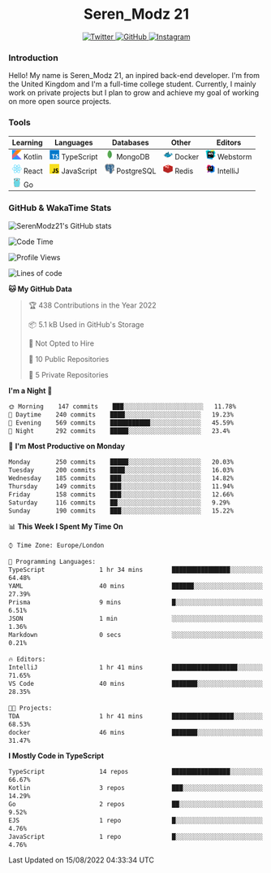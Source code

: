 <div align="center">
  <h1>Seren_Modz 21</h1>
  <a href="https://twitter.com/SerenModz21">
    <img alt="Twitter" src="https://img.shields.io/badge/twitter%20-%231DA1F2.svg?&style=for-the-badge&logo=Twitter&logoColor=white">
  </a>
  <a href="https://github.com/SerenModz21">
    <img alt="GitHub" src="https://img.shields.io/badge/github%20-%23121011.svg?&style=for-the-badge&logo=github&logoColor=white">
  </a>
  <a href="https://www.instagram.com/serenmodz21">
    <img alt="Instagram" src="https://img.shields.io/badge/instagram%20-%23E4405F.svg?&style=for-the-badge&logo=Instagram&logoColor=white">
  </a>
</div>

### Introduction

Hello! My name is Seren_Modz 21, an inpired back-end developer. I'm from the United Kingdom and I'm a full-time college student. Currently, I mainly work on private projects but I plan to grow and achieve my goal of working on more open source projects. 

### Tools

 **Learning**                                        | **Languages**                                               | **Databases**                                               | **Other**                                           | **Editors**                                                  
-----------------------------------------------------|-------------------------------------------------------------|-------------------------------------------------------------|-----------------------------------------------------|--------------------------------------------------------------
 <img width="19px" src="./assets/kotlin.svg"> Kotlin | <img width="19px" src="./assets/typescript.svg"> TypeScript | <img width="19px" src="./assets/mongodb.svg"> MongoDB       | <img width="19px" src="./assets/docker.svg"> Docker | <img width="19px" src="./assets/webstorm.svg"> Webstorm      
 <img width="19px" src="./assets/react.svg"> React   | <img width="19px" src="./assets/javascript.svg"> JavaScript | <img width="19px" src="./assets/postgresql.svg"> PostgreSQL | <img width="19px" src="./assets/redis.svg"> Redis   | <img width="19px" src="./assets/intellij-idea.svg"> IntelliJ
 <img width="19px" src="./assets/go.svg"> Go         |                                                             |                                                             |                                                     |                                                                                                               

### GitHub & WakaTime Stats

![SerenModz21's GitHub stats](https://github-readme-stats.vercel.app/api?username=SerenModz21&show_icons=true&theme=dark)

<!--START_SECTION:waka-->
![Code Time](http://img.shields.io/badge/Code%20Time-1%2C542%20hrs%2025%20mins-blue)

![Profile Views](http://img.shields.io/badge/Profile%20Views-27-blue)

![Lines of code](https://img.shields.io/badge/From%20Hello%20World%20I%27ve%20Written-13%20Thousand%20lines%20of%20code-blue)

**🐱 My GitHub Data** 

> 🏆 438 Contributions in the Year 2022
 > 
> 📦 5.1 kB Used in GitHub's Storage 
 > 
> 🚫 Not Opted to Hire
 > 
> 📜 10 Public Repositories 
 > 
> 🔑 5 Private Repositories  
 > 
**I'm a Night 🦉** 

```text
🌞 Morning    147 commits    ███░░░░░░░░░░░░░░░░░░░░░░   11.78% 
🌆 Daytime    240 commits    ████░░░░░░░░░░░░░░░░░░░░░   19.23% 
🌃 Evening    569 commits    ███████████░░░░░░░░░░░░░░   45.59% 
🌙 Night      292 commits    █████░░░░░░░░░░░░░░░░░░░░   23.4%

```
📅 **I'm Most Productive on Monday** 

```text
Monday       250 commits    █████░░░░░░░░░░░░░░░░░░░░   20.03% 
Tuesday      200 commits    ████░░░░░░░░░░░░░░░░░░░░░   16.03% 
Wednesday    185 commits    ███░░░░░░░░░░░░░░░░░░░░░░   14.82% 
Thursday     149 commits    ███░░░░░░░░░░░░░░░░░░░░░░   11.94% 
Friday       158 commits    ███░░░░░░░░░░░░░░░░░░░░░░   12.66% 
Saturday     116 commits    ██░░░░░░░░░░░░░░░░░░░░░░░   9.29% 
Sunday       190 commits    ███░░░░░░░░░░░░░░░░░░░░░░   15.22%

```


📊 **This Week I Spent My Time On** 

```text
⌚︎ Time Zone: Europe/London

💬 Programming Languages: 
TypeScript               1 hr 34 mins        ████████████████░░░░░░░░░   64.48% 
YAML                     40 mins             ██████░░░░░░░░░░░░░░░░░░░   27.39% 
Prisma                   9 mins              █░░░░░░░░░░░░░░░░░░░░░░░░   6.51% 
JSON                     1 min               ░░░░░░░░░░░░░░░░░░░░░░░░░   1.36% 
Markdown                 0 secs              ░░░░░░░░░░░░░░░░░░░░░░░░░   0.21%

🔥 Editors: 
IntelliJ                 1 hr 41 mins        ██████████████████░░░░░░░   71.65% 
VS Code                  40 mins             ███████░░░░░░░░░░░░░░░░░░   28.35%

🐱‍💻 Projects: 
TDA                      1 hr 41 mins        █████████████████░░░░░░░░   68.53% 
docker                   46 mins             ███████░░░░░░░░░░░░░░░░░░   31.47%

```

**I Mostly Code in TypeScript** 

```text
TypeScript               14 repos            ████████████████░░░░░░░░░   66.67% 
Kotlin                   3 repos             ███░░░░░░░░░░░░░░░░░░░░░░   14.29% 
Go                       2 repos             ██░░░░░░░░░░░░░░░░░░░░░░░   9.52% 
EJS                      1 repo              █░░░░░░░░░░░░░░░░░░░░░░░░   4.76% 
JavaScript               1 repo              █░░░░░░░░░░░░░░░░░░░░░░░░   4.76%

```



 Last Updated on 15/08/2022 04:33:34 UTC
<!--END_SECTION:waka-->
